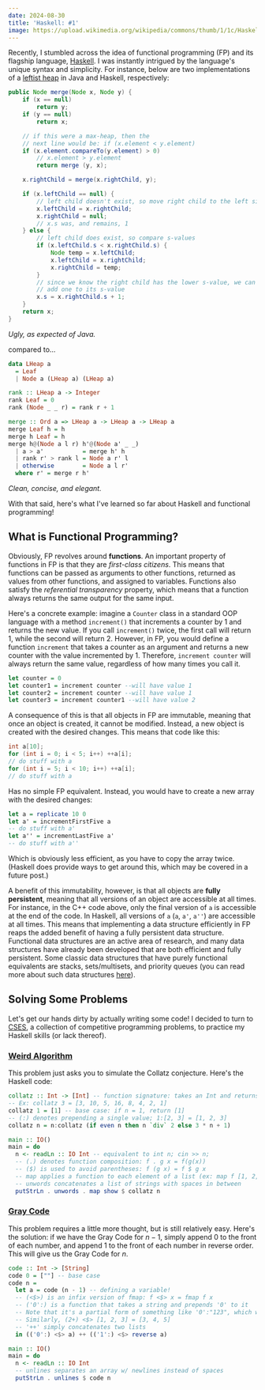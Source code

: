 ```yaml
---
date: 2024-08-30
title: 'Haskell: #1'
image: https://upload.wikimedia.org/wikipedia/commons/thumb/1/1c/Haskell-Logo.svg/1024px-Haskell-Logo.svg.png
---
```


Recently, I stumbled across the idea of functional programming (FP) and its flagship language, [Haskell](https://www.haskell.org/).
I was instantly intrigued by the language's unique syntax and simplicity.
For instance, below are two implementations of a [leftist heap](https://en.wikipedia.org/wiki/Leftist_tree) in Java and Haskell, respectively:

```java
public Node merge(Node x, Node y) {
    if (x == null)
        return y;
    if (y == null)
        return x;

    // if this were a max-heap, then the
    // next line would be: if (x.element < y.element)
    if (x.element.compareTo(y.element) > 0)
        // x.element > y.element
        return merge (y, x);

    x.rightChild = merge(x.rightChild, y);

    if (x.leftChild == null) {
        // left child doesn't exist, so move right child to the left side
        x.leftChild = x.rightChild;
        x.rightChild = null;
        // x.s was, and remains, 1
    } else {
        // left child does exist, so compare s-values
        if (x.leftChild.s < x.rightChild.s) {
            Node temp = x.leftChild;
            x.leftChild = x.rightChild;
            x.rightChild = temp;
        }
        // since we know the right child has the lower s-value, we can just
        // add one to its s-value
        x.s = x.rightChild.s + 1;
    }
    return x;
}
```

_Ugly, as expected of Java._

compared to...

```haskell
data LHeap a
  = Leaf
  | Node a (LHeap a) (LHeap a)

rank :: LHeap a -> Integer
rank Leaf = 0
rank (Node _ _ r) = rank r + 1

merge :: Ord a => LHeap a -> LHeap a -> LHeap a
merge Leaf h = h
merge h Leaf = h
merge h@(Node a l r) h'@(Node a' _ _)
  | a > a'           = merge h' h
  | rank r' > rank l = Node a r' l
  | otherwise        = Node a l r'
  where r' = merge r h'
```

_Clean, concise, and elegant._

With that said, here's what I've learned so far about Haskell and functional programming!

## What is Functional Programming?

Obviously, FP revolves around **functions**. An important property of functions in FP is that they are _first-class citizens_. This means that functions can be passed as arguments to other functions, returned as values from other functions, and assigned to variables.
Functions also satisfy the _referential transparency_ property, which means that a function always returns the same output for the same input.

Here's a concrete example: imagine a `Counter` class in a standard OOP language with a method `increment()` that increments a counter by 1 and returns the new value. If you call `increment()` twice, the first call will return 1, while the second will return 2. However, in FP, you would define a function `increment` that takes a counter as an argument and returns a new counter with the value incremented by 1. Therefore, `increment counter` will always return the same value, regardless of how many times you call it.

```haskell
let counter = 0
let counter1 = increment counter --will have value 1
let counter2 = increment counter --will have value 1
let counter3 = increment counter1 --will have value 2
```

A consequence of this is that all objects in FP are immutable, meaning that once an object is created, it cannot be modified. Instead, a new object is created with the desired changes. This means that code like this:

```cpp
int a[10];
for (int i = 0; i < 5; i++) ++a[i];
// do stuff with a
for (int i = 5; i < 10; i++) ++a[i];
// do stuff with a
```

Has no simple FP equivalent. Instead, you would have to create a new array with the desired changes:

```haskell
let a = replicate 10 0
let a' = incrementFirstFive a
-- do stuff with a'
let a'' = incrementLastFive a'
-- do stuff with a''
```

Which is obviously less efficient, as you have to copy the array twice. (Haskell does provide ways to get around this, which may be covered in a future post.)

A benefit of this immutability, however, is that all objects are **fully persistent**, meaning that all versions of an object are accessible at all times. For instance, in the C++ code above, only the final version of `a` is accessible at the end of the code. In Haskell, all versions of `a` (`a`, `a'`, `a''`) are accessible at all times. This means that implementing a data structure efficiently in FP reaps the added benefit of having a fully persistent data structure. Functional data structures are an active area of research, and many data structures have already been developed that are both efficient and fully persistent. Some classic data structures that have purely functional equivalents are stacks, sets/multisets, and priority queues (you can read more about such data structures [here](https://en.wikipedia.org/wiki/Purely_functional_data_structure)).

## Solving Some Problems

Let's get our hands dirty by actually writing some code! I decided to turn to [CSES](https://cses.fi/), a collection of competitive programming problems, to practice my Haskell skills (or lack thereof).

### [Weird Algorithm](https://cses.fi/problemset/task/1068)

This problem just asks you to simulate the Collatz conjecture. Here's the Haskell code:

```haskell
collatz :: Int -> [Int] -- function signature: takes an Int and returns a list of Ints
-- Ex: collatz 3 = [3, 10, 5, 16, 8, 4, 2, 1]
collatz 1 = [1] -- base case: if n = 1, return [1]
-- (:) denotes prepending a single value; 1:[2, 3] = [1, 2, 3]
collatz n = n:collatz (if even n then n `div` 2 else 3 * n + 1)

main :: IO()
main = do
  n <- readLn :: IO Int -- equivalent to int n; cin >> n;
  -- (.) denotes function composition: f . g x = f(g(x))
  -- ($) is used to avoid parentheses: f (g x) = f $ g x
  -- map applies a function to each element of a list (ex: map f [1, 2, 3] = [f 1, f 2, f 3])
  -- unwords concatenates a list of strings with spaces in between
  putStrLn . unwords . map show $ collatz n
```

### [Gray Code](https://cses.fi/problemset/task/2205)

This problem requires a little more thought, but is still relatively easy.
Here's the solution: if we have the Gray Code for $n - 1$, simply append 0 to the front of each number, and append 1 to the front of each number in reverse order. This will give us the Gray Code for $n$.

```haskell
code :: Int -> [String]
code 0 = [""] -- base case
code n =
  let a = code (n - 1) -- defining a variable!
  -- (<$>) is an infix version of fmap: f <$> x = fmap f x
  -- ('0':) is a function that takes a string and prepends '0' to it
  -- Note that it's a partial form of something like '0':"123", which would evaluate to "0123"
  -- Similarly, (2+) <$> [1, 2, 3] = [3, 4, 5]
  -- '++' simply concatenates two lists
  in (('0':) <$> a) ++ (('1':) <$> reverse a)

main :: IO()
main = do
  n <- readLn :: IO Int
  -- unlines separates an array w/ newlines instead of spaces
  putStrLn . unlines $ code n
```
